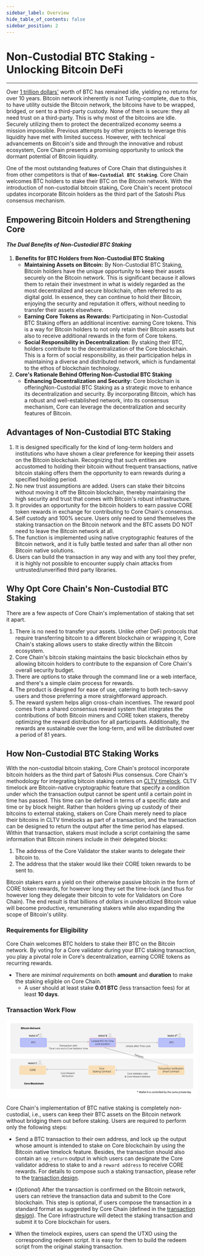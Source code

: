 ```yaml
---
sidebar_label: Overview
hide_table_of_contents: false
sidebar_position: 2
---
```


# Non-Custodial BTC Staking - Unlocking Bitcoin DeFi
---

Over [1 trillion dollars'](https://www.coingecko.com/en/coins/bitcoin) worth of BTC has remained idle, yielding no returns for over 10 years. Bitcoin network inherently is not Turing-complete, due to this, to have utility outside the Bitcoin network, the bitcoins have to be wrapped, bridged, or sent to a third-party custody. None of them is secure: they all need trust on a third-party. This is why most of the bitcoins are idle. Securely utilizing them to protect the decentralized economy seems a mission impossible. Previous attempts by other projects to leverage this liquidity have met with limited success. However, with technical advancements on Bitcoin's side and through the innovative and robust ecosystem, Core Chain presents a promising opportunity to unlock the dormant potential of Bitcoin liquidity.

One of the most outstanding features of Core Chain that distinguishes it from other competitors is that of **`Non-Custodial BTC Staking`**. Core Chain welcomes BTC holders to stake their BTC on the Bitcoin network. With the introduction of non-custodial bitcoin staking, Core Chain's recent protocol updates incorporate Bitcoin holders as the third part of the Satoshi Plus consensus mechanism.

## Empowering Bitcoin Holders and Strengthening Core
#### _The Dual Benefits of Non-Custodial BTC Staking_

1. **Benefits for BTC Holders from Non-Custodial BTC Staking**
    - **Maintaining Assets on Bitcoin:** By Non-Custodial BTC Staking, Bitcoin holders have the unique opportunity to keep their assets securely on the Bitcoin network. This is significant because it allows them to retain their investment in what is widely regarded as the most decentralized and secure blockchain, often referred to as digital gold. In essence, they can continue to hold their Bitcoin, enjoying the security and reputation it offers, without needing to transfer their assets elsewhere.
    - **Earning Core Tokens as Rewards:** Participating in Non-Custodial BTC Staking offers an additional incentive: earning Core tokens. This is a way for Bitcoin holders to not only retain their Bitcoin assets but also to receive additional rewards in the form of Core tokens.
    - **Social Responsibility in Decentralization:** By staking their BTC, holders contribute to the decentralization of the Core blockchain. This is a form of social responsibility, as their participation helps in maintaining a diverse and distributed network, which is fundamental to the ethos of blockchain technology.
2. **Core's Rationale Behind Offering Non-Custodial BTC Staking**
    - **Enhancing Decentralization and Security:** Core blockchain is offeringNon-Custodial BTC Staking as a strategic move to enhance its decentralization and security. By incorporating Bitcoin, which has a robust and well-established network, into its consensus mechanism, Core can leverage the decentralization and security features of Bitcoin.

## Advantages of Non-Custodial BTC Staking

1. It is designed specifically for the kind of long-term holders and institutions who have shown a clear preference for keeping their assets on the Bitcoin blockchain. Recognizing that such entities are accustomed to holding their bitcoin without frequent transactions, native bitcoin staking offers them the opportunity to earn rewards during a specified holding period.
2. No new trust assumptions are added. Users can stake their bitcoins without moving it off the Bitcoin blockchain, thereby maintaining the high security and trust that comes with Bitcoin's robust infrastructure.
3. It provides an opportunity for the bitcoin holders to earn passive CORE token rewards in exchange for contributing to Core Chain's consensus.
4. Self custody and 100% secure. Users only need to send themselves the staking transaction on the Bitcoin network and the BTC assets DO NOT need to leave the Bitcoin network at all.
5. The function is implemented using native cryptographic features of the Bitcoin network, and it is fully battle tested and safer than all other non Bitcoin native solutions.
6. Users can build the transaction in any way and with any tool they prefer, it is highly not possible to encounter supply chain attacks from untrusted/unverified third party libraries.


## Why Opt Core Chain's Non-Custodial BTC Staking

There are a few aspects of Core Chain's implementation of staking that set it apart.

1. There is no need to transfer your assets. Unlike other DeFi protocols that require transferring bitcoin to a different blockchain or wrapping it, Core Chain's staking allows users to stake directly within the Bitcoin ecosystem.
2. Core Chain's bitcoin staking maintains the basic blockchain ethos by allowing bitcoin holders to contribute to the expansion of Core Chain's overall security budget.
3. There are options to stake through the command line or a web interface, and there's a simple claim process for rewards.  
4. The product is designed for ease of use, catering to both tech-savvy users and those preferring a more straightforward approach.
5. The reward system helps align cross-chain incentives. The reward pool comes from a shared consensus reward system that integrates the contributions of both Bitcoin miners and CORE token stakers, thereby optimizing the reward distribution for all participants. Additionally, the rewards are sustainable over the long-term, and will be distributed over a period of 81 years.


## How Non-Custodial BTC Staking Works

With the non-custodial bitcoin staking, Core Chain's protocol incorporate bitcoin holders as the third part of Satoshi Plus consensus. Core Chain's methodology for integrating bitcoin staking centers on [CLTV timelock](https://en.bitcoin.it/wiki/Timelock#CheckLockTimeVerify). CLTV timelock are Bitcoin-native cryptographic feature that specify a condition under which the transaction output cannot be spent until a certain point in time has passed. This time can be defined in terms of a specific date and time or by block height. Rather than holders giving up custody of their bitcoins to external staking, stakers on Core Chain merely need to place their bitcoins in CLTV timelocks as part of a transaction, and the transaction can be designed to return the output after the time period has elapsed. Within that transaction, stakers must include a script containing the same information that Bitcoin miners include in their delegated blocks: 

1. The address of the Core Validator the staker wants to delegate their bitcoin to.
2. The address that the staker would like their CORE token rewards to be sent to.

Bitcoin stakers earn a yield on their otherwise passive bitcoin in the form of CORE token rewards, for however long they set the time-lock (and thus for however long they delegate their bitcoin to vote for Validators on Core Chain). The end result is that billions of dollars in underutilized Bitcoin value will become productive, remunerating stakers while also expanding the scope of Bitcoin's utility. 

### Requirements for Eligibility

Core Chain welcomes BTC holders to stake their BTC on the Bitcoin network. By voting for a Core validator during your BTC staking transaction, you play a pivotal role in Core's decentralization, earning CORE tokens as recurring rewards.

* There are _minimal requirements_ on both **amount** and **duration** to make the staking eligible on Core Chain.
    * A user should at least stake **0.01 BTC** (less transaction fees) for at least **10 days**. 

### Transaction Work Flow

![btc-staking-flow](../../../../static/img/btc-staking/btc-staking-flow.png)

Core Chain's implementation of BTC native staking is completely non-custodial, i.e., users can keep their BTC assets on the Bitcoin network without bridging them out before staking. Users are required to perform only the following steps:

* Send a BTC transaction to their own address, and lock up the output whose amount is intended to stake on Core blockchain by using the Bitcoin native timelock feature. Besides, the transaction should also contain an `op_return` output in which users can designate the Core validator address to stake to and a `reward address` to receive CORE rewards. For details to compose such a staking transaction, please refer to the [transaction design](design.md).

* (_Optional_) After the transaction is confirmed on the Bitcoin network, users can retrieve the transaction data and submit to the Core blockchain. This step is optional, if users compose the transaction in a standard format as suggested by Core Chain (defined in the [transaction design](design.md)). The Core infrastructure will detect the staking transaction and submit it to Core blockchain for users.

* When the timelock expires, users can spend the UTXO using the corresponding redeem script. It is easy for them to build the redeem script from the original staking transaction.
